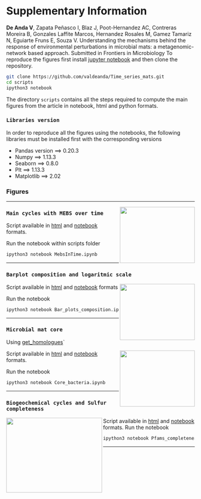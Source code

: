 # Supplementary Information


**De Anda V**, Zapata Peñasco I, Blaz J, Poot-Hernandez AC, Contreras Moreira B, Gonzales Laffite Marcos, Hernandez Rosales M, Gamez Tamariz N, Eguiarte Fruns E, Souza V. Understanding the mechanisms behind the response of environmental perturbations in microbial mats: a metagenomic-network based approach. Submitted in Frontiers in Microbiology 
To reproduce the figures first install [jupyter notebook](http://jupyter.org/install.html) and then clone the repository.  

```bash
git clone https://github.com/valdeanda/Time_series_mats.git
cd scripts 
ipython3 notebook 
```
The directory `scripts` contains all the steps required to compute the main figures from the article in notebook, html and python formats.

### `Libraries version`
In order to reproduce all the figures using the notebooks, the following libraries must be installed first with the corresponding versions 

+ Pandas version ==> 0.20.3 
+ Numpy ==> 1.13.3
+ Seaborn ==> 0.8.0
+ Plt ==> 1.13.3
+ Matplotlib ==> 2.02


###  Figures
---


<img src="https://valdeanda.github.io/Time_series_mats/figures/MEBS_mats.png" width="200" height="150" align="right">

### `Main cycles with MEBS over time`

Script available in [html](https://valdeanda.github.io/Time_series_mats/scripts/MebsInTime.html) and  [notebook](https://github.com/valdeanda/Time_series_mats/blob/master/scripts/MebsInTime.ipynb) formats. 

Run the notebook within scripts folder 

```bash
ipython3 notebook MebsInTime.ipynb
```

---


### `Barplot composition and logaritmic scale`

<img src="https://valdeanda.github.io/Time_series_mats/figures/Barplot.png" width="200" height="150" align="right">

Script available in [html](https://valdeanda.github.io/Time_series_mats/scripts/Bar_plots_composition.html) and [notebook](https://github.com/valdeanda/Time_series_mats/blob/master/scripts/Bar_plots_composition.ipynb) formats 

Run the notebook 

```bash
ipython3 notebook Bar_plots_composition.ipynb
```
---


### `Microbial mat core`

Using [get_homologues](https://github.com/eead-csic-compbio/get_homologues)`

<img src="https://valdeanda.github.io/Time_series_mats/figures/Mats_core.png" width="200" height="150" align="right">

Script available in [html](https://valdeanda.github.io/Time_series_mats/scripts/Core_bacteria.html) and [notebook](https://github.com/valdeanda/Time_series_mats/blob/master/scripts/Core_bacteria.ipynb) formats. 

Run the notebook 

```bash
ipython3 notebook Core_bacteria.ipynb
```

---


### `Biogeochemical cycles and Sulfur completeness`

<img src="https://valdeanda.github.io/Time_series_mats/figures/Heatmap.cycles.uv.png" width="256" height="200" align="left">

Script available in [html](https://valdeanda.github.io/Time_series_mats/scripts/Pfams_completeness.html) and [notebook](https://github.com/valdeanda/Time_series_mats/blob/master/scripts/Pfams_completeness.ipynb) formats.
Run the notebook

```bash
ipython3 notebook Pfams_completeness.ipynb
```

---








